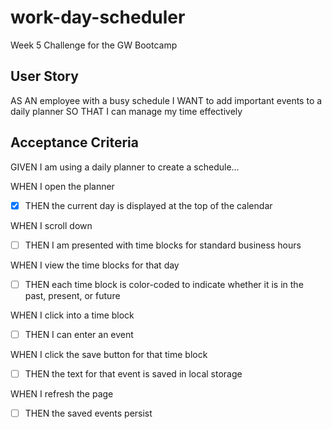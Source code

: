 # work-day-scheduler
Week 5 Challenge for the GW Bootcamp

## User Story
AS AN employee with a busy schedule
I WANT to add important events to a daily planner
SO THAT I can manage my time effectively

## Acceptance Criteria
GIVEN I am using a daily planner to create a schedule...

WHEN I open the planner
- [x] THEN the current day is displayed at the top of the calendar

WHEN I scroll down
- [ ] THEN I am presented with time blocks for standard business hours


WHEN I view the time blocks for that day
- [ ] THEN each time block is color-coded to indicate whether it is in the past, present, or future


WHEN I click into a time block
- [ ] THEN I can enter an event


WHEN I click the save button for that time block
- [ ] THEN the text for that event is saved in local storage


WHEN I refresh the page
- [ ] THEN the saved events persist